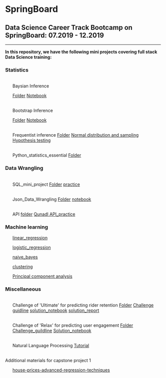 # SpringBoard

## Data Science Career Track Bootcamp on SpringBoard: 07.2019 - 12.2019
***

<b>In this repository, we have the following mini projects covering full stack Data Science training:</b>

<h3>Statistics</h3></div>

<ol>

<br> Baysian Inference

   [Folder](https://github.com/Shunling/SpringBoard/tree/master/Bayesian_stats_Q6.28)
   [Notebook](https://github.com/Shunling/SpringBoard/blob/master/Bayesian_stats_Q6.28/inferential_statistics_3-Q.ipynb)

<br> Bootstrap Inference

   [Folder](https://github.com/Shunling/SpringBoard/tree/master/Bootstrap_Inference_Mini-Project8.19)
   [Notebook](https://github.com/Shunling/SpringBoard/blob/master/Bootstrap_Inference_Mini-Project8.19/inferential_statistics_2-Bootstrapping.ipynb)

<br> Frequentist inference
   [Folder](https://github.com/Shunling/SpringBoard/tree/master/inferential_statistics_frequentist_mini-projects6.28.19)
   [Normal distribution and sampling](https://github.com/Shunling/SpringBoard/blob/master/inferential_statistics_frequentist_mini-projects6.28.19/inferential_statistics_1a-Q6.25.ipynb)
   [Hypothesis testing](https://github.com/Shunling/SpringBoard/blob/master/inferential_statistics_frequentist_mini-projects6.28.19/inferential_statistics_1b-Q6.25-2.ipynb)
   
<br> Python_statistics_essential
   [Folder](https://github.com/Shunling/SpringBoard/tree/master/Practices/Python_statistics_essential)

</ol>

<h3>Data Wrangling</h3></div>
<ol>

<br> SQL_mini_project
   [Folder](https://github.com/Shunling/SpringBoard/tree/master/SQL_mini_project)
   [practice](https://github.com/Shunling/SpringBoard/blob/master/SQL_mini_project/Shirley_sql_project.sql)
    
<br>Json_Data_Wrangling
   [Folder](https://github.com/Shunling/SpringBoard/tree/master/data_wrangling_json)
   [notebook](https://github.com/Shunling/SpringBoard/blob/master/data_wrangling_json/Json_mini_project_Shirley.ipynb)
   
<br> API
   [folder](https://github.com/Shunling/SpringBoard/blob/master/api_data_wrangling_mini_project.ipynb)
   [Qunadl API_practice](https://github.com/Shunling/SpringBoard/blob/master/api_data_wrangling_mini_project.ipynb)

</ol>
    
<h3>Machine learning</h3></div>
<ol>
    
   [linear_regression](https://github.com/Shunling/SpringBoard/blob/master/linear_regression/Mini_Project_Linear_Regression.ipynb)

   [logistic_regression](https://github.com/Shunling/SpringBoard/blob/master/logistic_regression/Mini_Project_Logistic_Regression.ipynb)

   [naive_bayes](https://github.com/Shunling/SpringBoard/blob/master/naive_bayes/Mini_Project_Naive_Bayes.ipynb)

   [clustering](https://github.com/Shunling/SpringBoard/blob/master/clustering/Mini_Project_Clustering.ipynb)

   [Principal component analysis](https://github.com/Shunling/SpringBoard/blob/master/PCA_analysis.ipynb)

</ol>

<h3>Miscellaneous</h3></div>
<ol>
 
<br> Challenge of 'Ultimate' for predicting rider retention
   [Folder](https://github.com/Shunling/SpringBoard/tree/master/ultimate_challenge)
   [Challenge guidline](https://github.com/Shunling/SpringBoard/blob/master/ultimate_challenge/ultimate_data_science_challenge.pdf)
   [solution_notebook](https://github.com/Shunling/SpringBoard/blob/master/ultimate_challenge/Ultimate_challenge.ipynb)
   [solution_report](https://github.com/Shunling/SpringBoard/blob/master/ultimate_challenge/Ultimate_challenge_solution.pdf)

<br> Challenge of 'Relax' for predicting user engagement
   [Folder](https://github.com/Shunling/SpringBoard/tree/master/relax_challenge)
   [Challenge_guildline](https://github.com/Shunling/SpringBoard/blob/master/relax_challenge/relax_data_science_challenge.pdf)
   [Solution_notebook](https://github.com/Shunling/SpringBoard/blob/master/relax_challenge/Relax_challenge.ipynb)
   
<br> Natural Language Processing
   [Tutorial](https://github.com/Shunling/SpringBoard/blob/master/NLP/Word2Vec_GloVe_FastText_Tutuorial.ipynb)
</ol>

<br> Additional materials for capstone project 1
<ol>
    
   [house-prices-advanced-regression-techniques](https://github.com/Shunling/SpringBoard/tree/master/house-prices-advanced-regression-techniques)




